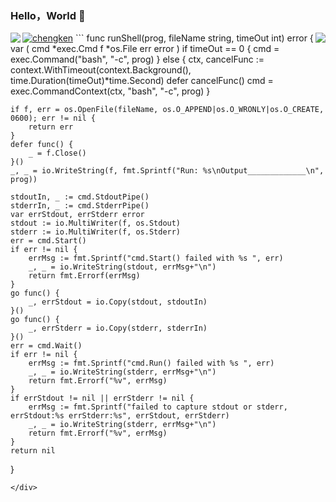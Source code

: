 ### Hello，World 👋
<div>
	<img align="left" src="https://github-readme-stats.vercel.app/api/top-langs/?username=chengkenlee&amp;layout=compact" /> <img align="right" src="https://github-readme-stats.vercel.app/api?username=chengkenlee&show_icons=true&icon_color=CE1D2D&text_color=718096&bg_color=ffffff&hide_title=true" /> 
</div>
<div><a href="https://www.credly.com/badges/71675ab2-4807-450c-81e6-1ecccb71a7b1/public_url">
<img src="https://github.com/chengkenlee/chengkenlee/assets/53367668/ad67ffde-44a6-4802-b2b7-6981c6e34dd6" alt="chengken"></a>
```
func runShell(prog, fileName string, timeOut int) error {
	var (
		cmd *exec.Cmd
		f   *os.File
		err error
	)
	if timeOut == 0 {
		cmd = exec.Command("bash", "-c", prog)
	} else {
		ctx, cancelFunc := context.WithTimeout(context.Background(), time.Duration(timeOut)*time.Second)
		defer cancelFunc()
		cmd = exec.CommandContext(ctx, "bash", "-c", prog)
	}

	if f, err = os.OpenFile(fileName, os.O_APPEND|os.O_WRONLY|os.O_CREATE, 0600); err != nil {
		return err
	}
	defer func() {
		_ = f.Close()
	}()
	_, _ = io.WriteString(f, fmt.Sprintf("Run: %s\nOutput_____________\n", prog))

	stdoutIn, _ := cmd.StdoutPipe()
	stderrIn, _ := cmd.StderrPipe()
	var errStdout, errStderr error
	stdout := io.MultiWriter(f, os.Stdout)
	stderr := io.MultiWriter(f, os.Stderr)
	err = cmd.Start()
	if err != nil {
		errMsg := fmt.Sprintf("cmd.Start() failed with %s ", err)
		_, _ = io.WriteString(stdout, errMsg+"\n")
		return fmt.Errorf(errMsg)
	}
	go func() {
		_, errStdout = io.Copy(stdout, stdoutIn)
	}()
	go func() {
		_, errStderr = io.Copy(stderr, stderrIn)
	}()
	err = cmd.Wait()
	if err != nil {
		errMsg := fmt.Sprintf("cmd.Run() failed with %s ", err)
		_, _ = io.WriteString(stderr, errMsg+"\n")
		return fmt.Errorf("%v", errMsg)
	}
	if errStdout != nil || errStderr != nil {
		errMsg := fmt.Sprintf("failed to capture stdout or stderr, errStdout:%s errStderr:%s", errStdout, errStderr)
		_, _ = io.WriteString(stderr, errMsg+"\n")
		return fmt.Errorf("%v", errMsg)
	}
	return nil
}

```
</div>
